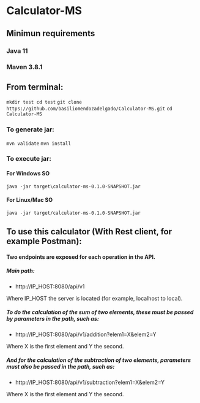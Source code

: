 # Calculator-MS

## Minimun requirements
### Java 11
### Maven 3.8.1

## From terminal:

`mkdir test
cd test`
`git clone https://github.com/basiliomendozadelgado/Calculator-MS.git`
`cd Calculator-MS`

### To generate jar:

`mvn validate`
`mvn install`

### To execute jar:
#### For Windows SO
`java -jar target\calculator-ms-0.1.0-SNAPSHOT.jar`

#### For Linux/Mac SO
`java -jar target/calculator-ms-0.1.0-SNAPSHOT.jar`


## To use this calculator (With Rest client, for example Postman):
#### Two endpoints are exposed for each operation in the API.
##### Main path:

* http://IP_HOST:8080/api/v1

Where IP_HOST the server is located (for example, localhost to local).


##### To do the calculation of the sum of two elements, these must be passed by parameters in the path, such as:
* http://IP_HOST:8080/api/v1/addition?elem1=X&elem2=Y

Where X is the first element and Y the second.


##### And for the calculation of the subtraction of two elements, parameters must also be passed in the path, such as:

* http://IP_HOST:8080/api/v1/subtraction?elem1=X&elem2=Y

Where X is the first element and Y the second.

